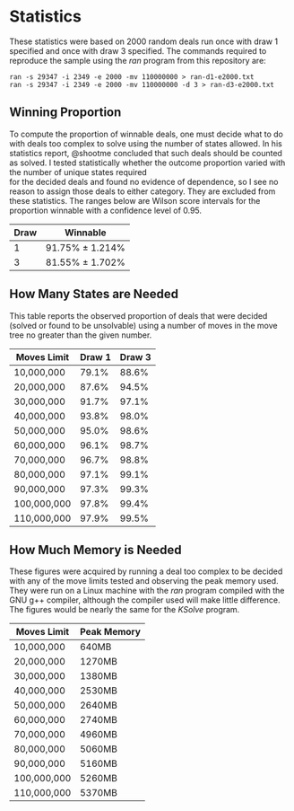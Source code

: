 # Statistics
These statistics were based on 2000 random deals run once with draw 1 specified 
and once with draw 3 specified.  The commands required to reproduce the sample 
using the _ran_ program from this repository are:

    ran -s 29347 -i 2349 -e 2000 -mv 110000000 > ran-d1-e2000.txt
    ran -s 29347 -i 2349 -e 2000 -mv 110000000 -d 3 > ran-d3-e2000.txt
## Winning Proportion
To compute the proportion of winnable deals, one must decide what to do with deals too complex to
solve using the number of states allowed.  In his statistics report, @shootme concluded that such deals should
be counted as solved.  I tested statistically whether the outcome proportion varied with the number of unique states required  
for the decided deals and found no evidence of dependence, so I see no reason to assign those deals to either 
category.  They are excluded from these statistics.
The ranges below are Wilson score intervals for the proportion winnable 
with a confidence level of 0.95.

Draw | Winnable
---- | --------
1    | 91.75% ± 1.214%
3    | 81.55% ± 1.702%
## How Many States are Needed
This table reports the observed proportion of deals that were decided (solved or found to be unsolvable)
using a number of moves in the move tree no greater than the given number.  

Moves Limit|Draw 1 |Draw 3
-----------|-------|------
 10,000,000|79.1% |88.6%
 20,000,000|87.6% |94.5%
 30,000,000|91.7% |97.1%
 40,000,000|93.8% |98.0%
 50,000,000|95.0% |98.6%
 60,000,000|96.1% |98.7%
 70,000,000|96.7% |98.8%
 80,000,000|97.1% |99.1%
 90,000,000|97.3% |99.3%
 100,000,000|97.8% |99.4%
 110,000,000|97.9% |99.5%
 ## How Much Memory is Needed
 These figures were acquired by running a deal too complex to be decided with any of the 
 move limits tested and observing the peak memory used.  They were run on a Linux machine
 with the _ran_ program compiled with the GNU g++ compiler, although the compiler used 
 will make little difference. The figures would be nearly the same for the _KSolve_ program.

 Moves Limit|Peak Memory
 -----------|-----------
 10,000,000 |640MB
 20,000,000 |1270MB
 30,000,000 |1380MB
 40,000,000 |2530MB
 50,000,000 |2640MB
 60,000,000 |2740MB 
 70,000,000 |4960MB
 80,000,000 |5060MB
 90,000,000 |5160MB
 100,000,000 |5260MB
 110,000,000 |5370MB



